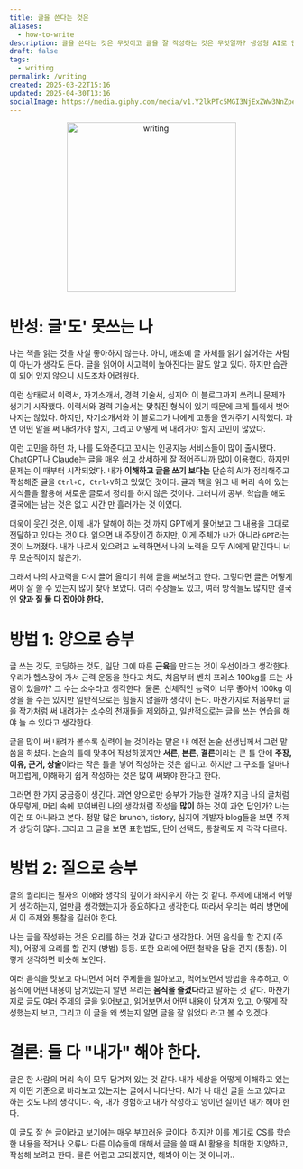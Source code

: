 ```yaml
---
title: 글을 쓴다는 것은
aliases:
  - how-to-write
description: 글을 쓴다는 것은 무엇이고 글을 잘 작성하는 것은 무엇일까? 생성형 AI로 인하여 나는 생각하는 힘과 글을 쓰는 능력, 심지어 말하는 것까지 잃어버린 것 같다. 그 것에 대한 고찰을 적어본다.
draft: false
tags:
  - writing
permalink: /writing
created: 2025-03-22T15:16
updated: 2025-04-30T13:16
socialImage: https://media.giphy.com/media/v1.Y2lkPTc5MGI3NjExZWw3NnZpeDZ5NGFhbGcxZXZmajNvbXZrcDZoMDFxdHQ2M2Vjc3FxbCZlcD12MV9naWZzX3NlYXJjaCZjdD1n/l49JRQC9RNa5j35a8/giphy.gif
---
```

<p align="center">
  <img src="https://media.giphy.com/media/v1.Y2lkPTc5MGI3NjExZWw3NnZpeDZ5NGFhbGcxZXZmajNvbXZrcDZoMDFxdHQ2M2Vjc3FxbCZlcD12MV9naWZzX3NlYXJjaCZjdD1n/l49JRQC9RNa5j35a8/giphy.gif" alt="writing" width="300">
</p>

# 반성: 글'도' 못쓰는 나

나는 책을 읽는 것을 사실 좋아하지 않는다. 아니, 애초에 글 자체를 읽기 싫어하는 사람이 아닌가 생각도 든다. 글을 읽어야
사고력이 높아진다는 말도 알고 있다. 하지만 습관이 되어 있지 않으니 시도조차 어려웠다. 

이런 상태로서 이력서, 자기소개서, 경력 기술서, 심지어 이 블로그까지 쓰려니 문제가 생기기 시작했다. 이력서와 경력 기술서는 맞춰진 형식이 있기 때문에 크게 틀에서 벗어나지는 않았다. 하지만, 자기소개서와 이 블로그가 나에게 고통을 안겨주기 시작했다. 과연 어떤 말을 써 내려가야 할지, 그리고 어떻게 써 내려가야 할지 고민이 많았다.

이런 고민을 하던 차, 나를 도와준다고 꼬시는 인공지능 서비스들이 많이 출시됐다.  [ChatGPT](https://chatgpt.com)나 [Claude](https://claude.ai/)는 글을 매우 쉽고 상세하게 잘 적어주니까 많이 이용했다. 하지만 문제는 이 때부터 시작되었다. 내가 **이해하고 글을 쓰기 보다는** 단순히 AI가 정리해주고 작성해준 글을 `Ctrl+C, Ctrl+V`하고 있었던 것이다. 글과 책을 읽고 내 머리 속에 있는 지식들을 활용해 새로운 글로서 정리를 하지 않은 것이다. 그러니까 공부, 학습을 해도 결국에는 남는 것은 없고 시간 만 흘러가는 것 이였다.

더욱이 웃긴 것은, 이제 내가 말해야 하는 것 까지 GPT에게 물어보고 그 내용을 그대로 전달하고 있다는 것이다. 읽으면 내 주장이긴 하지만, 이게 주체가 `나`가 아니라 `GPT`라는 것이 느껴졌다. 내가 나로서 있으려고 노력하면서 나의 노력을 모두 AI에게 맡긴다니 너무 모순적이지 않은가.

그래서 나의 사고력을 다시 끌어 올리기 위해 글을 써보려고 한다. 그렇다면 글은 어떻게 써야 잘 쓸 수 있는지 많이 찾아 보았다. 여러 주장들도 있고, 여러 방식들도 많지만 결국엔 **양과 질 둘 다 잡아야 한다.**

# 방법 1: 양으로 승부

글 쓰는 것도, 코딩하는 것도, 일단 그에 따른 **근육**을 만드는 것이 우선이라고 생각한다. 우리가 헬스장에 가서 근력 운동을 한다고 쳐도, 처음부터 벤치 프레스 100kg를 드는 사람이 있을까? 그 수는 소수라고 생각한다. 물론, 신체적인 능력이 너무 좋아서 100kg 이상을 들 수는 있지만 일반적으로는 힘들지 않을까 생각이 든다. 마찬가지로 처음부터 글을 작가처럼 써 내려가는 소수의 천재들을 제외하고, 일반적으로는 글을 쓰는 연습을 해야 늘 수 있다고 생각한다.

글을 많이 써 내려가 볼수록 실력이 늘 것이라는 말은 내 예전 논술 선생님께서 그런 말씀을 하셨다. 논술의 틀에 맞추어 작성하겠지만 **서론, 본론, 결론**이라는 큰 틀 안에 **주장, 이유, 근거, 상술**이라는 작은 틀을 넣어 작성하는 것은 쉽다고. 하지만 그 구조를 얼마나 매끄럽게, 이해하기 쉽게 작성하는 것은 많이 써봐야 한다고 한다.

그러면 한 가지 궁금증이 생긴다. 과연 양으로만 승부가 가능한 걸까? 지금 나의 글처럼 아무렇게, 머리 속에 꼬여버린 나의 생각처럼 작성을 **많이** 하는 것이 과연 답인가? 나는 이건 또 아니라고 본다. 정말 많은 brunch, tistory, 심지어 개발자 blog들을 보면 주제가 상당히 많다. 그리고 그 글을 보면 표현법도, 단어 선택도, 통찰력도 제 각각 다르다.

# 방법 2: 질으로 승부

글의  퀄리티는 필자의 이해와 생각의 깊이가 좌지우지 하는 것 같다. 주제에 대해서 어떻게 생각하는지, 얼만큼 생각했는지가 중요하다고 생각한다. 따라서 우리는 여러 방면에서 이 주제와 통찰을 길러야 한다.

나는 글을 작성하는 것은 요리를 하는 것과 같다고 생각한다. 어떤 음식을 할 건지 (주제), 어떻게 요리를 할 건지 (방법) 등등. 또한 요리에 어떤 철학을 담을 건지 (통찰). 이렇게 생각하면 비슷해 보인다. 

여러 음식을 맛보고 다니면서 여러 주제들을 알아보고, 먹어보면서 방법을 유추하고, 이 음식에 어떤 내용이 담겨있는지 알면 우리는 **음식을 즐겼다**라고 말하는 것 같다. 마찬가지로 글도 여러 주제의 글을 읽어보고, 읽어보면서 어떤 내용이 담겨져 있고, 어떻게 작성했는지 보고, 그리고 이 글을 왜 썻는지 알면 글을 잘 읽었다 라고 볼 수 있겠다.

# 결론: 둘 다 "내가" 해야 한다.

글은 한 사람의 머리 속이 모두 담겨져 있는 것 같다. 내가 세상을 어떻게 이해하고 있는지 어떤 기준으로 바라보고 있는지는 글에서 나타난다. AI가 나 대신 글을 쓰고 있다고 하는 것도 나의 생각이다. 즉, 내가 경험하고 내가 작성하고 양이던 질이던 내가 해야 한다.

이 글도 잘 쓴 글이라고 보기에는 매우 부끄러운 글이다. 하지만 이를 계기로 CS를 학습한 내용을 적거나 오류나 다른 이슈들에 대해서 글을 쓸 때 AI 활용을 최대한 지양하고, 작성해 보려고 한다. 물론 어렵고 고되겠지만, 해봐야 아는 것 이니까.. 
</br></br></br>
